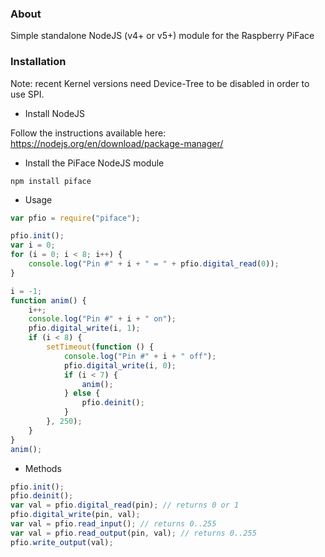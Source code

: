 ### About
Simple standalone NodeJS (v4+ or v5+) module for the Raspberry PiFace

### Installation
Note: recent Kernel versions need Device-Tree to be disabled in order to use SPI.

- Install NodeJS

Follow the instructions available here:
https://nodejs.org/en/download/package-manager/

- Install the PiFace NodeJS module

```
npm install piface
```

- Usage

```javascript
var pfio = require("piface");

pfio.init();
var i = 0;
for (i = 0; i < 8; i++) {
    console.log("Pin #" + i + " = " + pfio.digital_read(0));
}

i = -1;
function anim() {
    i++;
    console.log("Pin #" + i + " on");
    pfio.digital_write(i, 1);
    if (i < 8) {
        setTimeout(function () {
            console.log("Pin #" + i + " off");
            pfio.digital_write(i, 0);
            if (i < 7) {
                anim();
            } else {
                pfio.deinit();
            }
        }, 250);
    }
}
anim();
```

- Methods

```javascript
pfio.init();
pfio.deinit();
var val = pfio.digital_read(pin); // returns 0 or 1
pfio.digital_write(pin, val);
var val = pfio.read_input(); // returns 0..255
var val = pfio.read_output(pin, val); // returns 0..255
pfio.write_output(val);
```
